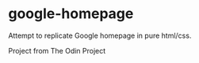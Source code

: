 # google-homepage

Attempt to replicate Google homepage in pure html/css.

Project from The Odin Project
